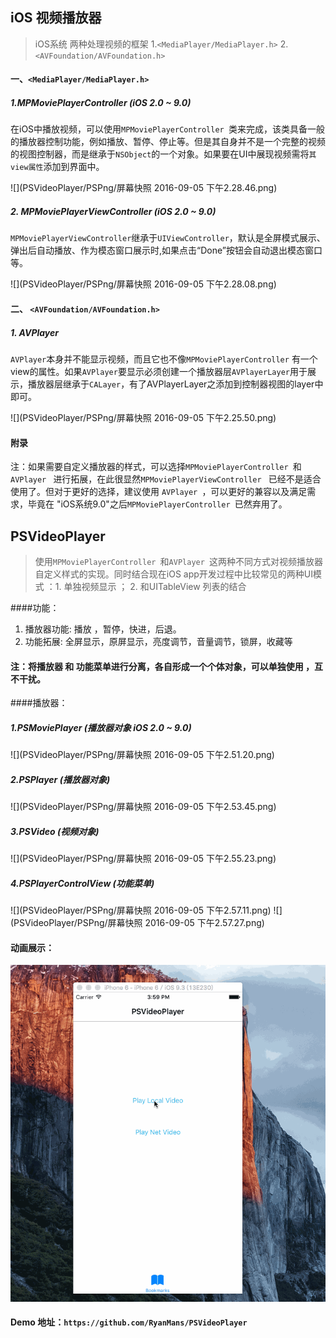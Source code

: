 ## iOS 视频播放器

> iOS系统 两种处理视频的框架 1.`<MediaPlayer/MediaPlayer.h>` 2.`<AVFoundation/AVFoundation.h>`

#### 一、`<MediaPlayer/MediaPlayer.h>`

##### 1.MPMoviePlayerController  (iOS 2.0 ~ 9.0)

  在iOS中播放视频，可以使用`MPMoviePlayerController `类来完成，该类具备一般的播放器控制功能，例如播放、暂停、停止等。但是其自身并不是一个完整的视频的视图控制器，而是继承于`NSObject`的一个对象。如果要在UI中展现视频需将`其view属性`添加到界面中。
 
 ![](PSVideoPlayer/PSPng/屏幕快照 2016-09-05 下午2.28.46.png)
 
##### 2. MPMoviePlayerViewController  (iOS 2.0 ~ 9.0)
  
  `MPMoviePlayerViewController`继承于`UIViewController`，默认是全屏模式展示、弹出后自动播放、作为模态窗口展示时,如果点击“Done”按钮会自动退出模态窗口等。
   
 ![](PSVideoPlayer/PSPng/屏幕快照 2016-09-05 下午2.28.08.png)
  
#### 二、 `<AVFoundation/AVFoundation.h>`
 

##### 1. AVPlayer

  `AVPlayer`本身并不能显示视频，而且它也不像`MPMoviePlayerController` 有一个view的属性。如果`AVPlayer`要显示必须创建一个播放器层`AVPlayerLayer`用于展示，播放器层继承于`CALayer`，有了AVPlayerLayer之添加到控制器视图的layer中即可。
  
![](PSVideoPlayer/PSPng/屏幕快照 2016-09-05 下午2.25.50.png)
 
#### 附录

注：如果需要自定义播放器的样式，可以选择`MPMoviePlayerController `和`AVPlayer ` 进行拓展，在此很显然`MPMoviePlayerViewController ` 已经不是适合使用了。但对于更好的选择，建议使用 `AVPlayer `，可以更好的兼容以及满足需求，毕竟在 "iOS系统9.0"之后`MPMoviePlayerController `已然弃用了。


##  PSVideoPlayer 

> 使用`MPMoviePlayerController `和`AVPlayer `这两种不同方式对视频播放器自定义样式的实现。同时结合现在iOS app开发过程中比较常见的两种UI模式 ：1. 单独视频显示 ； 2. 和UITableView 列表的结合

####功能：

1. 播放器功能: 播放 ，暂停，快进，后退。
2. 功能拓展: 全屏显示，原屏显示，亮度调节，音量调节，锁屏，收藏等

#### 注：将播放器 和 功能菜单进行分离，各自形成一个个体对象，可以单独使用 ，互不干扰。

####播放器：

##### 1.PSMoviePlayer  (播放器对象 iOS 2.0 ~ 9.0)

![](PSVideoPlayer/PSPng/屏幕快照 2016-09-05 下午2.51.20.png)

##### 2.PSPlayer (播放器对象)

![](PSVideoPlayer/PSPng/屏幕快照 2016-09-05 下午2.53.45.png)

##### 3.PSVideo (视频对象) 
![](PSVideoPlayer/PSPng/屏幕快照 2016-09-05 下午2.55.23.png)

##### 4.PSPlayerControlView (功能菜单) 
![](PSVideoPlayer/PSPng/屏幕快照 2016-09-05 下午2.57.11.png)
![](PSVideoPlayer/PSPng/屏幕快照 2016-09-05 下午2.57.27.png)

#### 动画展示：
![](PSVideoPlayer/PSPng/PSPlayer.gif)

#### Demo 地址：`https://github.com/RyanMans/PSVideoPlayer`